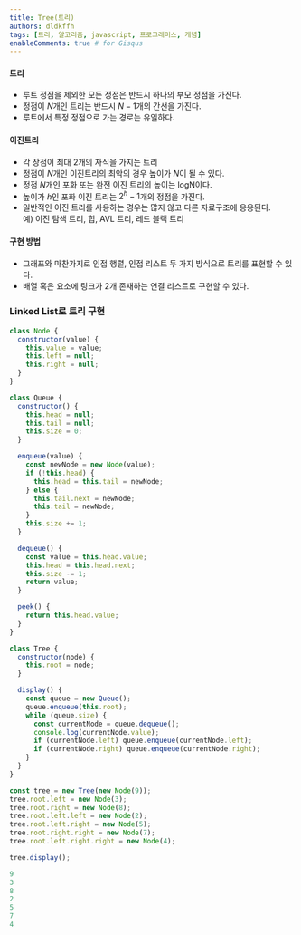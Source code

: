 ```yaml
---
title: Tree(트리)
authors: dldkffh
tags: [트리, 알고리즘, javascript, 프로그래머스, 개념]
enableComments: true # for Gisqus
---
```


#### 트리

- 루트 정점을 제외한 모든 정점은 반드시 하나의 부모 정점을 가진다.
- 정점이 $N$개인 트리는 반드시 $N-1$개의 간선을 가진다.
- 루트에서 특정 정점으로 가는 경로는 유일하다.

<!--truncate-->

#### 이진트리

- 각 장점이 최대 2개의 자식을 가지는 트리
- 정점이 $N$개인 이진트리의 최악의 경우 높이가 $N$이 될 수 있다.
- 정점 $N$개인 포화 또는 완전 이진 트리의 높이는 logN이다.
- 높이가 $h$인 포화 이진 트리는 $2^h - 1$개의 정점을 가진다.
- 일반적인 이진 트리를 사용하는 경우는 많지 않고 다른 자료구조에 응용된다.  
   예) 이진 탐색 트리, 힙, AVL 트리, 레드 블랙 트리

#### 구현 방법

- 그래프와 마찬가지로 인접 행렬, 인접 리스트 두 가지 방식으로 트리를 표현할 수 있다.
- 배열 혹은 요소에 링크가 2개 존재하는 연결 리스트로 구현할 수 있다.

### Linked List로 트리 구현

```javascript showLineNumbers title="javascript"
class Node {
  constructor(value) {
    this.value = value;
    this.left = null;
    this.right = null;
  }
}

class Queue {
  constructor() {
    this.head = null;
    this.tail = null;
    this.size = 0;
  }

  enqueue(value) {
    const newNode = new Node(value);
    if (!this.head) {
      this.head = this.tail = newNode;
    } else {
      this.tail.next = newNode;
      this.tail = newNode;
    }
    this.size += 1;
  }

  dequeue() {
    const value = this.head.value;
    this.head = this.head.next;
    this.size -= 1;
    return value;
  }

  peek() {
    return this.head.value;
  }
}

class Tree {
  constructor(node) {
    this.root = node;
  }

  display() {
    const queue = new Queue();
    queue.enqueue(this.root);
    while (queue.size) {
      const currentNode = queue.dequeue();
      console.log(currentNode.value);
      if (currentNode.left) queue.enqueue(currentNode.left);
      if (currentNode.right) queue.enqueue(currentNode.right);
    }
  }
}

const tree = new Tree(new Node(9));
tree.root.left = new Node(3);
tree.root.right = new Node(8);
tree.root.left.left = new Node(2);
tree.root.left.right = new Node(5);
tree.root.right.right = new Node(7);
tree.root.left.right.right = new Node(4);

tree.display();
```

```powershell title="powershell"
9
3
8
2
5
7
4
```
